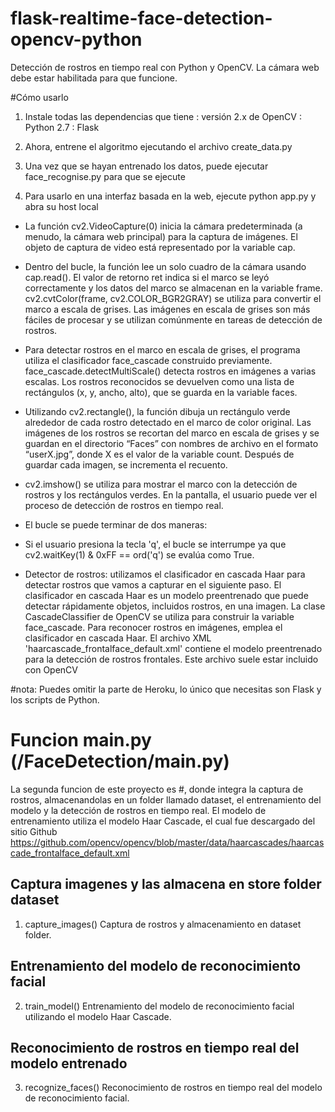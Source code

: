 # flask-realtime-face-detection-opencv-python
Detección de rostros en tiempo real con Python y OpenCV. La cámara web debe estar habilitada para que funcione.

#Cómo usarlo
1. Instale todas las dependencias que tiene
: versión 2.x de OpenCV
: Python 2.7
: Flask

2. Ahora, entrene el algoritmo ejecutando el archivo create_data.py
3. Una vez que se hayan entrenado los datos, puede ejecutar face_recognise.py para que se ejecute
4. Para usarlo en una interfaz basada en la web, ejecute python app.py y abra su host local

- La función cv2.VideoCapture(0) inicia la cámara predeterminada (a menudo, la cámara web principal) para la captura de imágenes. El objeto de captura de video está representado por la variable cap.
- Dentro del bucle, la función lee un solo cuadro de la cámara usando cap.read(). El valor de retorno ret indica si el marco se leyó correctamente y los datos del marco se almacenan en la variable frame.
cv2.cvtColor(frame, cv2.COLOR_BGR2GRAY) se utiliza para convertir el marco a escala de grises. Las imágenes en escala de grises son más fáciles de procesar y se utilizan comúnmente en tareas de detección de rostros.
- Para detectar rostros en el marco en escala de grises, el programa utiliza el clasificador face_cascade construido previamente. face_cascade.detectMultiScale() detecta rostros en imágenes a varias escalas. Los rostros reconocidos se devuelven como una lista de rectángulos (x, y, ancho, alto), que se guarda en la variable faces.
- Utilizando cv2.rectangle(), la función dibuja un rectángulo verde alrededor de cada rostro detectado en el marco de color original. Las imágenes de los rostros se recortan del marco en escala de grises y se guardan en el directorio “Faces” con nombres de archivo en el formato “userX.jpg”, donde X es el valor de la variable count. Después de guardar cada imagen, se incrementa el recuento.
- cv2.imshow() se utiliza para mostrar el marco con la detección de rostros y los rectángulos verdes. En la pantalla, el usuario puede ver el proceso de detección de rostros en tiempo real.
- El bucle se puede terminar de dos maneras:
- Si el usuario presiona la tecla 'q', el bucle se interrumpe ya que cv2.waitKey(1) & 0xFF == ord('q') se evalúa como True.

- Detector de rostros: utilizamos el clasificador en cascada Haar para detectar rostros que vamos a capturar en el siguiente paso. El clasificador en cascada Haar es un modelo preentrenado que puede detectar rápidamente objetos, incluidos rostros, en una imagen. La clase CascadeClassifier de OpenCV se utiliza para construir la variable face_cascade. Para reconocer rostros en imágenes, emplea el clasificador en cascada Haar. El archivo XML 'haarcascade_frontalface_default.xml' contiene el modelo preentrenado para la detección de rostros frontales. Este archivo suele estar incluido con OpenCV

#nota:
Puedes omitir la parte de Heroku, lo único que necesitas son Flask y los scripts de Python.

# Funcion main.py (/FaceDetection/main.py)
La segunda funcion de este proyecto es #, donde integra la captura de rostros, almacenandolas en un folder llamado dataset, el entrenamiento del modelo y la detección de rostros en tiempo real. El modelo de entrenamiento utiliza el modelo Haar Cascade, el cual fue descargado del sitio Github https://github.com/opencv/opencv/blob/master/data/haarcascades/haarcascade_frontalface_default.xml

## Captura imagenes y las almacena en store folder dataset
1. capture_images()
   Captura de rostros y almacenamiento en dataset folder.

## Entrenamiento del modelo de reconocimiento facial
2. train_model()
   Entrenamiento del modelo de reconocimiento facial utilizando el modelo Haar Cascade.

## Reconocimiento de rostros en tiempo real del modelo entrenado
3. recognize_faces()
   Reconocimiento de rostros en tiempo real del modelo de reconocimiento facial.